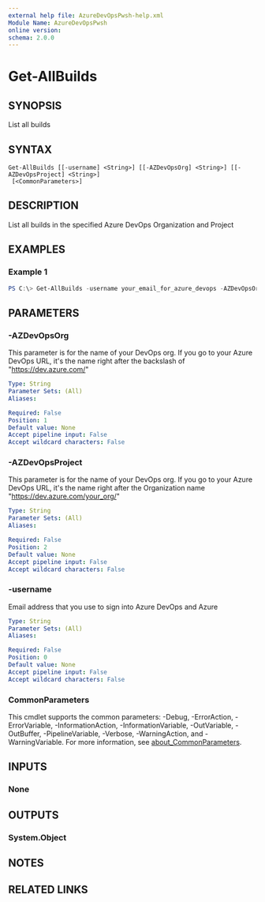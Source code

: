 ```yaml
---
external help file: AzureDevOpsPwsh-help.xml
Module Name: AzureDevOpsPwsh
online version:
schema: 2.0.0
---
```


# Get-AllBuilds

## SYNOPSIS
List all builds

## SYNTAX

```
Get-AllBuilds [[-username] <String>] [[-AZDevOpsOrg] <String>] [[-AZDevOpsProject] <String>]
 [<CommonParameters>]
```

## DESCRIPTION
List all builds in the specified Azure DevOps Organization and Project

## EXAMPLES

### Example 1
```powershell
PS C:\> Get-AllBuilds -username your_email_for_azure_devops -AZDevOpsOrg devops_org_name -AZDevOpsProject devops_project_name
```

## PARAMETERS

### -AZDevOpsOrg
This parameter is for the name of your DevOps org. If you go to your Azure DevOps URL, it's the name right after the backslash of "https://dev.azure.com/"

```yaml
Type: String
Parameter Sets: (All)
Aliases:

Required: False
Position: 1
Default value: None
Accept pipeline input: False
Accept wildcard characters: False
```

### -AZDevOpsProject
This parameter is for the name of your DevOps org. If you go to your Azure DevOps URL, it's the name right after the Organization name "https://dev.azure.com/your_org/"

```yaml
Type: String
Parameter Sets: (All)
Aliases:

Required: False
Position: 2
Default value: None
Accept pipeline input: False
Accept wildcard characters: False
```

### -username
Email address that you use to sign into Azure DevOps and Azure

```yaml
Type: String
Parameter Sets: (All)
Aliases:

Required: False
Position: 0
Default value: None
Accept pipeline input: False
Accept wildcard characters: False
```

### CommonParameters
This cmdlet supports the common parameters: -Debug, -ErrorAction, -ErrorVariable, -InformationAction, -InformationVariable, -OutVariable, -OutBuffer, -PipelineVariable, -Verbose, -WarningAction, and -WarningVariable. For more information, see [about_CommonParameters](http://go.microsoft.com/fwlink/?LinkID=113216).

## INPUTS

### None

## OUTPUTS

### System.Object
## NOTES

## RELATED LINKS
